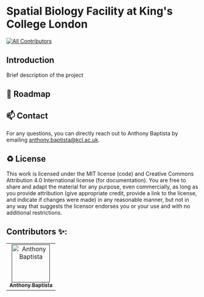 # Spatial Biology Facility at King's College London
<!-- ALL-CONTRIBUTORS-BADGE:START - Do not remove or modify this section -->
[![All Contributors](https://img.shields.io/badge/all_contributors-4-blue.svg?style=flat-square)](#contributors-)
<!-- ALL-CONTRIBUTORS-BADGE:END -->

## Introduction

Brief description of the project

🎯 Roadmap
---


📫 Contact
---

For any questions, you can directly reach out to Anthony Baptista by emailing [anthony.baptista@kcl.ac.uk](mailto:anthony.baptista@kcl.ac.uk).

♻️ License
---

This work is licensed under the MIT license (code) and Creative Commons Attribution 4.0 International license (for documentation).
You are free to share and adapt the material for any purpose, even commercially,
as long as you provide attribution (give appropriate credit, provide a link to the license,
and indicate if changes were made) in any reasonable manner, but not in any way that suggests the
licensor endorses you or your use and with no additional restrictions.


## Contributors ✨:

<!-- ALL-CONTRIBUTORS-LIST:START - Do not remove or modify this section -->
<!-- prettier-ignore-start -->
<!-- markdownlint-disable -->
<table>
  <tbody>
    <tr>
      <td align="center"><a href=""><img src="https://api.dicebear.com/9.x/rings/svg?seed=Anthony%20Baptista" width="100px;" alt="Anthony Baptista"/><br /><sub><b>Anthony Baptista</b></sub></a><br /></td>
    </tr>
  </tbody>
</table>

<!-- markdownlint-restore -->
<!-- prettier-ignore-end -->
